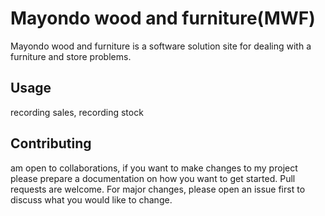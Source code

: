 # Mayondo wood and furniture(MWF)

Mayondo wood and furniture is a software solution site for dealing with a furniture and store problems.


## Usage
recording sales, recording stock



## Contributing
am open to collaborations,
if you want to make changes to my project please prepare a documentation on how you want to get started.
Pull requests are welcome. For major changes, please open an issue first to discuss what you would like to change.
